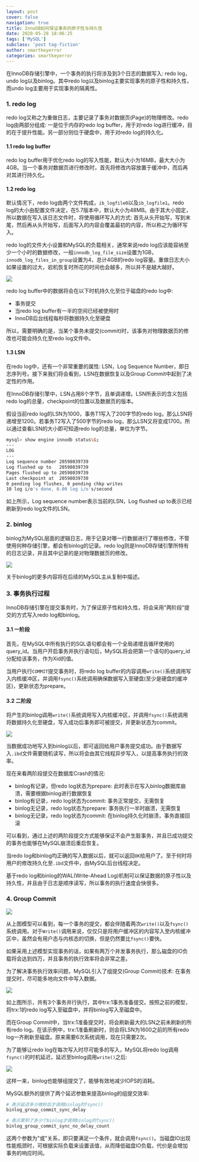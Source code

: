 ```yaml
---
layout: post
cover: false
navigation: true
title: InnoDB如何保证事务的原子性与持久性
date: 2020-05-28 18:06:25
tags: ['MySQL']
subclass: 'post tag-fiction'
author: smartkeyerror
categories: smartkeyerror
---
```


在InnoDB存储引擎中，一个事务的执行将涉及到3个日志的数据写入: redo log，undo log以及binlog。其中redo log以及binlog主要实现事务的原子性和持久性，而undo log主要用于实现事务的隔离性。


<!---more--->


### 1. redo log

redo log又称之为重做日志，主要记录了事务对数据页(Page)的物理修改。redo log由两部分组成: 一是位于内存的redo log buffer，用于对redo log进行缓冲，目的在于提升性能。另一部分则位于硬盘中，用于对redo log的持久化。

#### 1.1 redo log buffer

redo log buffer用于优化redo log的写入性能，默认大小为16MB，最大大小为4GB。当一个事务对数据页进行修改时，首先将修改内容放置于缓冲中，而后再对其进行持久化。

#### 1.2 redo log

默认情况下，redo log由两个文件构成，`ib_logfile0`以及`ib_logfile1`。redo log的大小由配置文件决定，在5.7版本中，默认大小为48MB。由于其大小固定，所以数据在写入该日志文件时，将使用循环写入的方式: 首先从头开始写，写到末尾，然后再从头开始写，后面写入的内容会覆盖最初的内容，所以称之为循环写入。

redo log的文件大小设置和MySQL的负载相关，通常来说redo log应该能容纳至少一个小时的数据修改，一般`innodb_log_file_size`设置为1GB，`innodb_log_files_in_group`设置为4，总计4GB的redo log容量。重做日志大小如果设置的过大，宕机恢复时所花的时间也会越多，所以并不是越大越好。

![](https://smartkeyerror.oss-cn-shenzhen.aliyuncs.com/ZeroMind/DistributedSystem/MySQL-Replication/redo-log.png)

redo log buffer中的数据将会在以下时机持久化至位于磁盘的redo log中:

- 事务提交
- 当redo log buffer有一半的空间已经被使用时
- InnoDB后台线程每秒将数据持久化至硬盘

所以，需要明确的是，当某个事务未提交(commit)时，该事务对物理数据页的修改也可能会持久化至redo log文件中。

#### 1.3 LSN

在redo log中，还有一个非常重要的属性: LSN，Log Sequence Number，即日志序列号。接下来我们将会看到，LSN在数据恢复以及Group Commit中起到了决定性的作用。

在InnoDB存储引擎中，LSN占用8个字节，且单调递增。LSN所表示的含义包括redo log的总量，checkpoint的位置以及数据页的版本。

假设当前redo log的LSN为1000，事务T1写入了200字节的redo log，那么LSN将递增至1200。若事务T2写入了500字节的redo log，那么LSN又将变成1700。所以通过查看LSN的大小即可知道redo log的总量，单位为字节。

```bash
mysql> show engine innodb status\G;
---
LOG
---
Log sequence number 20598039739
Log flushed up to   20598039739
Pages flushed up to 20598039739
Last checkpoint at  20598039730
0 pending log flushes, 0 pending chkp writes
10 log i/o's done, 0.00 log i/o's/second
```

如上所示，Log sequence number表示当前的LSN，Log flushed up to表示已经刷新到redo log文件的LSN。


### 2. binlog

binlog为MySQL层面的逻辑日志，用于记录对哪一行数据进行了哪些修改，不管使用何种存储引擎，都会有binlog的记录。redo log则是InnoDB存储引擎所特有的日志记录，并且其中记录的是对物理数据页的修改。

![](https://smartkeyerror.oss-cn-shenzhen.aliyuncs.com/ZeroMind/DistributedSystem/MySQL-Replication/logical-binlog.png)

关于binlog的更多内容将在后续的MySQL主从复制中描述。


### 3. 事务执行过程

InnoDB存储引擎在提交事务时，为了保证原子性和持久性，将会采用"两阶段"提交的方式写入redo log和binlog。

#### 3.1 一阶段

首先，在MySQL中所有执行的SQL语句都会有一个全局递增且循环使用的query_id。当用户开启事务并执行语句后，MySQL将会把第一个语句的query_id分配给该事务，作为Xid的值。

当用户执行`COMMIT`提交事务时，将redo log buffer的内容调用`write()`系统调用写入内核缓冲区，并调用`fsync()`系统调用确保数据写入至硬盘(至少是硬盘的缓冲区)，更新状态为prepare。

#### 3.2 二阶段

将产生的binlog调用`write()`系统调用写入内核缓冲区，并调用`fsync()`系统调用将数据持久化至硬盘，写入成功后事务即可被提交，并更新状态为commit。

![](https://smartkeyerror.oss-cn-shenzhen.aliyuncs.com/ZeroMind/DistributedSystem/MySQL-Replication/2PC.png)

当数据成功地写入到binlog以后，即可返回给用户事务提交成功。由于数据写入`.ibd`文件需要随机读写，所以将会由其它线程异步写入，以提高事务执行的效率。

现在来看两阶段提交在数据库Crash的情况:

- binlog有记录，但redo log状态为prepare: 此时表示在写入binlog数据库崩溃，需要根据binlog进行数据恢复
- binlog有记录，redo log状态为commit: 事务正常提交，无需恢复
- binlog无记录，redo log状态为prepare: 事务执行一半时崩溃，无需恢复
- binlog无记录，redo log状态为commit: 在binlog持久化时崩溃，事务直接回滚

可以看到，通过上述的两阶段提交方式能够保证不会产生脏事务，并且已成功提交的事务也能够在MySQL崩溃后重启恢复。

当redo log和binlog均正确的写入数据以后，就可以返回`OK`给用户了。至于何时将用户的修改持久化至`.ibd`文件中，由MySQL后台线程决定。

基于redo log和binlog的WAL(Write-Ahead Log)机制可以保证数据的原子性以及持久性，并且由于日志是顺序读写，所以事务的执行速度会快很多。


### 4. Group Commit

![](https://smartkeyerror.oss-cn-shenzhen.aliyuncs.com/ZeroMind/DistributedSystem/MySQL-Replication/2PC.png)

从上图模型可以看到，每一个事务的提交，都会伴随着两次`write()`以及`fsync()`系统调用。对于`Write()`调用来说，仅仅只是将用户缓冲区的内容写入至内核缓冲区中，虽然会有用户态与内核态的切换，但是仍然要比`fsync()`要快。

如果采用上述模型实现事务的话，如果有两万个并发事务执行，那么磁盘的IO负载将会达到四万，并且事务的执行效率将会非常之差。

为了解决事务执行效率问题，MySQL引入了组提交(Group Commit)技术: 在事务提交时，尽可能多地向文件中写入数据。

![](https://smartkeyerror.oss-cn-shenzhen.aliyuncs.com/ZeroMind/DistributedSystem/MySQL-Replication/LSN-Commit.png)

如上图所示，共有3个事务并行执行，其中trx:1事务准备提交。按照之前的模型，将trx:1的redo log写入至磁盘中，并将binlog写入至磁盘中。

而在Group Commit中，当trx:1准备提交时，将会刷新最大的LSN之前未刷新的所有redo log。在该示例中，trx:1准备刷新时，则会将LSN为1600之前的所有redo log一齐刷新至磁盘。原来需要6次系统调用，现在只需要2次。

为了能够让redo log在每次写入时尽可能多的写入，MySQL将redo log调用`fsync()`的时机延迟，延迟至binlog调用`write()`之后:

![](https://smartkeyerror.oss-cn-shenzhen.aliyuncs.com/ZeroMind/DistributedSystem/MySQL-Replication/delay-fsync.png)

这样一来，binlog也能够组提交了，能够有效地减少IOPS的消耗。

MySQL额外的提供了两个延迟参数来提高binlog的组提交效率:

```bash
# 表示延迟多少微秒后才调用binlog的fsync()
binlog_group_commit_sync_delay

# 表示累积了多少个binlog才调用binlog的fsync()
binlog_group_commit_sync_no_delay_count
```

这两个参数为"或"关系，即只要满足一个条件，就会调用`fsync()`。当磁盘IO出现性能瓶颈时，可根据实际负载来设置该值，从而降低磁盘IO负载，代价是会增加事务的响应时间。
